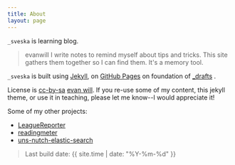 ```yaml
---
title: About
layout: page
---
```




`_sveska` is learning blog.
 
>evanwill
>I write notes to remind myself about tips and tricks.
>This site gathers them together so I can find them.
>It's a memory tool. 

`_sveska` is built using [Jekyll](https://jekyllrb.com/), 
on [GitHub Pages](https://pages.github.com/) 
on foundation of [_drafts](https://github.com/evanwill/_drafts) .

License is <a href="https://creativecommons.org/licenses/by-sa/4.0/" target="_blank" title="license">cc-by-sa</a> [evan will](https://github.com/evanwill).
If you re-use some of my content, this jekyll theme, or use it in teaching, please let me know--I would appreciate it!


Some of my other projects:

- [LeagueReporter](https://github.com/acailic/LeagueReporter)
- [readingmeter](https://github.com/acailic/readingmeter)
- [uns-nutch-elastic-search](https://github.com/acailic/uns-nutch-elastic-search)

> Last build date: {{ site.time | date: "%Y-%m-%d" }}
